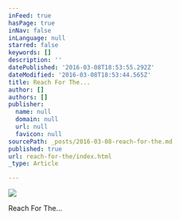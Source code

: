 ```yaml
---
inFeed: true
hasPage: true
inNav: false
inLanguage: null
starred: false
keywords: []
description: ''
datePublished: '2016-03-08T18:53:55.292Z'
dateModified: '2016-03-08T18:53:44.565Z'
title: Reach For The...
author: []
authors: []
publisher:
  name: null
  domain: null
  url: null
  favicon: null
sourcePath: _posts/2016-03-08-reach-for-the.md
published: true
url: reach-for-the/index.html
_type: Article

---
```

![](https://the-grid-user-content.s3-us-west-2.amazonaws.com/0bceb5f8-e05f-4c49-bd53-3fb0f441ffda.jpg)

Reach For The...